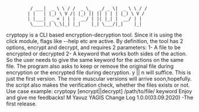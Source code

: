 

             / ___|  _ \ \ / /  _ \_   _/ _ \|  _ \ \ / /                  
            | |   | |_) \ V /| |_) || || | | | |_) \ V /                   
            | |___|  _ < | | |  __/ | || |_| |  __/ | |                    
             \____|_| \_\|_| |_|    |_| \___/|_|    |_|                    

cryptopy is a CLI based encryption-decryption tool.
Since it is using the click module, flags like --help etc are active.
By definition, the tool has 2 options, encrypt and decrypt, and requires 2 parameters: 1- A file to be encrypted or decrypted 2- A keyword that works both sides of the action. So the user needs to give the same keyword for the actions on the same file.
The program also asks to keep or remove the original file during encryption or the encrypted file during decryption.
y || n will suffice.
This is just the first version. The more muscular versions will arrive soon,hopefully. the script also makes the verification check, whether the files exists or not.
Use case example:
cryptopy [encrypt||decrypt] /path/to/file/ keyword
Enjoy and give me feedbacks! M Yavuz YAGIS
Change Log
1.0.0(03.09.2020)
-The first release.
